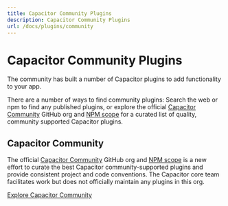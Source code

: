 ```yaml
---
title: Capacitor Community Plugins
description: Capacitor Community Plugins
url: /docs/plugins/community
---
```


# Capacitor Community Plugins

The community has built a number of Capacitor plugins to add functionality to your app.

There are a number of ways to find community plugins: Search the web or npm to find any published plugins,
or explore the official [Capacitor Community](https://github.com/capacitor-community) GitHub org and [NPM scope](https://npmjs.com/~capacitor-community) for a curated list of quality, community supported Capacitor plugins.

## Capacitor Community

The official [Capacitor Community](https://github.com/capacitor-community) GitHub org and [NPM scope](https://npmjs.com/~capacitor-community) is a new effort to curate the best Capacitor community-supported plugins and provide consistent project and code conventions. The Capacitor core team facilitates work but does not officially maintain any plugins in this org.

<a href="https://github.com/capacitor-community/" class="ui-button">Explore Capacitor Community</a>